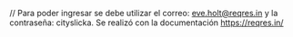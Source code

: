 // Para poder ingresar se debe utilizar el correo: eve.holt@reqres.in y la contraseña: cityslicka. Se realizó con la documentación https://reqres.in/